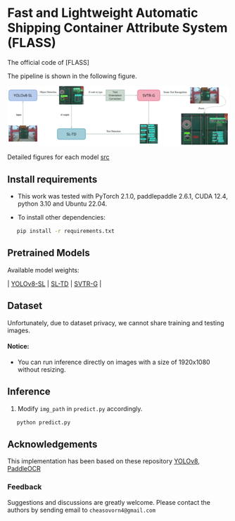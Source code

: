 # Fast and Lightweight Automatic Shipping Container Attribute System (FLASS)

The official code of [FLASS]

The pipeline is shown in the following figure.

![pipeline](src/flass.png)

Detailed figures for each model [src](src/)

## Install requirements

- This work was tested with PyTorch 2.1.0, paddlepaddle 2.6.1, CUDA 12.4, python 3.10 and Ubuntu 22.04. 

- To install other dependencies:

```bash
   pip install -r requirements.txt
```
  
## Pretrained Models

Available model weights:

| [YOLOv8-SL](weights/YOLOv8-SL.pt) |   [SL-TD](weights/SL-TD.pt)   | [SVTR-G](weights/SVTR-G.pdparams) |

## Dataset

Unfortunately, due to dataset privacy, we cannot share training and testing images.

#### Notice:

- You can run inference directly on images with a size of 1920x1080 without resizing.

## Inference

1. Modify `img_path` in `predict.py` accordingly.

```bash
   python predict.py
```


## Acknowledgements

This implementation has been based on these repository [YOLOv8](https://github.com/ultralytics/ultralytics.git), [PaddleOCR](https://github.com/PaddlePaddle/PaddleOCR.git)

### Feedback

Suggestions and discussions are greatly welcome. Please contact the authors by sending email to `cheasovorn4@gmail.com`